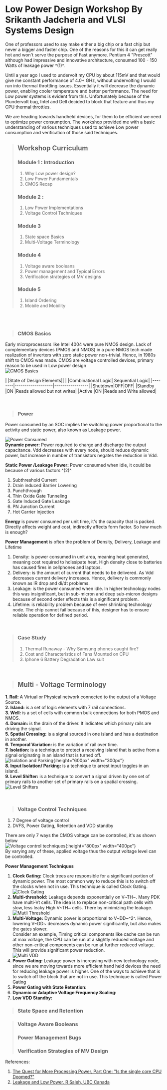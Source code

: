 # **Low Power Design Workshop By Srikanth Jadcherla and VLSI Systems Design**

One of professors used to say make either a big chip or a fast chip but never a bigger and faster chip. One of the reasons for this it can get really hot and won't serve the purpose of Fast anymore. Pentium 4 "Prescott" although had impressive and innovative architecture, consumed 100 - 150 Watts of leakage power ^(1)^. 

Until a year ago I used to undervolt my CPU by about 115mV and that would give me constant performance of 4.0+ GHz, without undervolting I would run into thermal throttling issues. Essentially it will decrease the dynamic power, enabling cooler temperature and better performance. The need for Low power systems is evident from this. Unfortunately because of the Plundervolt bug, Intel and Dell decided to block that feature and thus my CPU thermal throttles.

We are heading towards handheld devices, for them to be efficient we need to optimize power consumption. The workshop provided me with a basic understanding of various techniques used to achieve Low power consumption and verification of those said techniques.

>## Workshop Curriculum
> ### Module 1 : Introduction
> 1. Why Low power design?
> 2. Low Power Fundamentals
> 3. CMOS Recap
> ### Module 2 : 
> 1. Low Power Implementations
> 2. Voltage Control Techniques
> ### Module 3
> 1. State space Basics
> 2. Multi-Voltage Terminology
> ### Module 4 
> 1. Voltage aware booleans
> 2. Power management and Typical Errors
> 3. Verification strategies of MV designs
> ### Module 5
> 1. Island Ordering
> 2. Mobile and Mobility

</br>
</br>


> ### CMOS Basics
Early microprocessors like Intel 4004 were pure NMOS design. Lack of complementary devices (PMOS and NMOS) in a pure NMOS tech made realization of inverters with zero static power non-trivial. Hence, in 1980s shift to CMOS was made. CMOS are voltage controlled devices, primary reason to be used in Low power design</br>
![CMOS Basics](/images/cmos_basics.png)

|        |State of Design Elements||
|        |Combinational Logic| Sequential Logic|
|--------|-------------------|-----------------|
|Shutdown|OFF|OFF|
|Standby |ON |Reads allowed but not writes|
|Active  |ON |Reads and Write allowed|

</br>

> ### Power
 
Power consumed by an SOC implies the switching power proportional to the activity and static power, also known as Leakage power.

![Power Consumed](/images/power_d_st.png)</br>
**Dynamic power:** Power required to charge and discharge the output capacitance. Vdd decreases with every node, should reduce dynamic power, but increase in number of transistors negates the reduction in Vdd.

**Static Power /Leakage Power:** Power consumed when idle, it could be because of various factors ^(2)^
1. Subthreshold Current
2. Drain induced Barrier Lowering
3. Punchthrough
4. Thin Oxide Gate Tunneling
5. Gate Induced Gate Leakage
6. PN Junction Current
7. Hot Carrier Injection

**Energy** is power consumed per unit time, it's the capacity that is packed. Directly affects weight and cost, indirectly affects form factor. So how much is enough?

**Power Management** is often the problem of Density, Delivery, Leakage and Lifetime
1. Density: is power consumed in unit area, meaning heat generated, meaning cost required to hdissipate heat. High density close to batteries has caused fires in cellphones and laptops.
2. Delivery: is the amount of current that needs to be delivered. As Vdd decreases current delivery increases. Hence, delivery is commonly known as IR drop and di/dt problems.
3. Leakage: is the power consumed when idle. In higher technology nodes this was insignificant, but in sub-micron and deep sub-micron designs because of second order effects this is a significant problem. 
4. Lifetime: is reliability problem because of ever shrinking technology node. The chip cannot fail because of this, designer has to ensure reliable operation for defined period.

</br>

> ### Case Study
> 1. Thermal Runaway - Why Samsung phones caught fire?
> 2. Cost and Characteristics of Fans Mounted on CPU
> 3. Iphone 6 Battery Degradation Law suit

</br>

> ## Multi - Voltage Terminology
**1. Rail:** A Virtual or Physical network connected to the output of a Voltage Source.</br>
**2. Island:** is a set of logic elements with 7 rail connections. </br>
**3. Well:** is a set of cells with common bulk connections for both PMOS and NMOS.</br>
**4. Domain:** is the drain of the driver. It indicates which primary rails are driving the signal.</br>
**5. Spatial Crossing:** is a signal sourced in one island and has a destination in another.</br>
**6. Temporal Variation:** is the variation of rail over time.</br>
**7. Isolation:** is a technique to protect a receiving island that is active from a signal originating in an island that is turned off. </br>![Isolation and Parking](/images/isolation_parking.png){:height="600px" width="300px"}</br>
**8. Input Isolation/ Parking:** is a technique to arrest input toggles in an island.</br>
**9. Level Shifter:** is a technique to convert a signal driven by one set of primary rails to another set of primary rails on a spatial crossing.</br>![Level Shifters](/images/level_shifter.png)</br>

</br>

> ### Voltage Control Techniques
1. 7 Degree of voltage control
2. DVFS, Power Gating, Retention and VDD standby
   
There are only 7 ways the CMOS voltage can be controlled, it's as shown below</br>
![Voltage control techniques](/images/volatge_control.png){:height="800px" width="400px"}</br>
By varying any of these, applied voltage thus the output voltage level can be controlled.

**Power Management Techniques**
1. **Clock Gating:** Clock trees are responsible for a significant portion of dynamic power. The most common way to reduce this is to switch off the clocks when not in use. This technique is called Clock Gating.</br>![Clock Gating](/images/clk_gating.png)
2. **Multi-threshold:** Leakage depends exponentially on V~TH~. Many PDK have multi-Vt cells. The idea is to replace non-critical path cells with slow, less leaky High V~TH~ cells. There by minimizing the leakage. </br> ![Mutli Threshold](/images/multi_vt.png)</br>
3. **Multi-Voltage:** Dynamic power is proportional to V~DD~^2^. Hence, lowering V~DD~ decreases dynamic power significantly, but also makes the gates slower. </br>
Consider an example, Timing critical components like cache can be run at max voltage, the CPU can be run at a slightly reduced voltage and other non-critical components can be run at further reduced voltage. This will provide significant power reduction.</br> 
![Multi VDD](/images/multi_vdd.png)
4. **Power Gating:** Leakage power is increasing with new technology node, since we are moving towards more efficient hand held devices the need for reducing leakage power is higher. One of the ways to achieve that is to switch off the block that are not in use. This technique is called Power Gating
5. **Power Gating with State Retention:**
6. **Dynamic or Adaptive Voltage Frequency Scaling:**
7. **Low VDD Standby:**
> ### State Space and Retention

> ### Voltage Aware Booleans
> ### Power Management Bugs
> ### Verification Strategies of MV Design




References:
1. [The Quest for More Processing Power, Part One: "Is the single core CPU Doomed?"](https://www.anandtech.com/show/1611)
2. [Leakage and Low Power, R Saleh, UBC Canada](https://courses.ece.ubc.ca/579/579.lect6.leakagepower.08.pdf)


